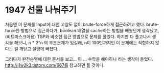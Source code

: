 # 1947 선물 나눠주기

처음엔 이 문제를 Input에 대한 고찰도 없이 brute-force하게 접근하려고 했다.
brute-force한 방법으로 접근하다가, boolean 배열을 cache하는 방법을 배웠던게 생각났고, (비트마스크이용)
TSP와 비슷한 접근 방법으로 문제를 풀었다.
하지만 다 풀고나서 생각을 해보니, n * 2^n 의 부분문제가 있길래,
n이 100만까지인 이 문제에는 적합하지 않다는 걸 깨닫고 절망에 빠졌다..

그러다가 완전순열에 대한 문서를 보고... 아 ... 수학을 해야하나 라는 생각이 들었다.
http://j1w2k3.tistory.com/667를 참고하면 될 것이다.